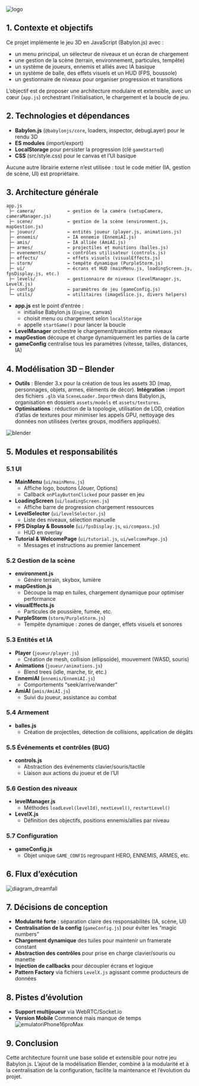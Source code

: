 ![logo](https://github.com/user-attachments/assets/ef167c65-dfe7-4fe2-8ad3-174e812d3178)  
## 1. Contexte et objectifs

Ce projet implémente le jeu 3D en JavaScript (Babylon.js) avec :  
- un menu principal, un sélecteur de niveaux et un écran de chargement  
- une gestion de la scène (terrain, environnement, particules, tempête)  
- un système de joueurs, ennemis et alliés avec IA basique  
- un système de balle, des effets visuels et un HUD (FPS, boussole)  
- un gestionnaire de niveaux pour organiser progression et transitions  

L’objectif est de proposer une architecture modulaire et extensible, avec un cœur (`app.js`) orchestrant l’initialisation, le chargement et la boucle de jeu.

## 2. Technologies et dépendances

- **Babylon.js** (`@babylonjs/core`, loaders, inspector, debugLayer) pour le rendu 3D  
- **ES modules** (import/export)  
- **LocalStorage** pour persister la progression (clé `gameStarted`)  
- **CSS** (src/style.css) pour le canvas et l’UI basique  

Aucune autre librairie externe n’est utilisée : tout le code métier (IA, gestion de scène, UI) est propriétaire.

## 3. Architecture générale
``` plaintext
app.js
 ├─ camera/            ← gestion de la caméra (setupCamera, cameraManager.js)
 ├─ scene/             ← gestion de la scène (environment.js, mapGestion.js)
 ├─ joueur/            ← entités joueur (player.js, animations.js)
 ├─ ennemis/           ← IA ennemie (EnnemiAI.js)
 ├─ amis/              ← IA alliée (AmiAI.js)
 ├─ armes/             ← projectiles et munitions (balles.js)
 ├─ evenements/        ← contrôles utilisateur (controls.js)
 ├─ effects/           ← effets visuels (visualEffects.js)
 ├─ storm/             ← tempête dynamique (PurpleStorm.js)
 ├─ ui/                ← écrans et HUD (mainMenu.js, loadingScreen.js, fpsDisplay.js, etc.)
 ├─ levels/            ← gestionnaire de niveaux (levelManager.js, LevelX.js)
 ├─ config/            ← paramètres de jeu (gameConfig.js)
 └─ utils/             ← utilitaires (imageSlice.js, divers helpers)
```

- **app.js** est le point d’entrée :  
  - initialise Babylon.js (`Engine`, canvas)  
  - choisit menu ou chargement selon `localStorage`  
  - appelle `startGame()` pour lancer la boucle  
- **LevelManager** orchestre le chargement/transition entre niveaux  
- **mapGestion** découpe et charge dynamiquement les parties de la carte  
- **gameConfig** centralise tous les paramètres (vitesse, tailles, distances, IA)


## 4. Modélisation 3D – Blender

- **Outils** : Blender 3.x pour la création de tous les assets 3D (map, personnages, objets, armes, éléments de décor). 
 **Intégration** : import des fichiers `.glb` via `SceneLoader.ImportMesh` dans Babylon.js, organisation en dossiers `assets/models` et `assets/textures`.  
- **Optimisations** : réduction de la topologie, utilisation de LOD, création d’atlas de textures pour minimiser les appels GPU, 
nettoyage des données non utilisées (vertex groups, modifiers appliqués).   

![blender](https://github.com/user-attachments/assets/c9ac5f70-f94b-4838-8273-052e53c9424b)   



## 5. Modules et responsabilités

### 5.1 UI

- **MainMenu** (`ui/mainMenu.js`)  
  - Affiche logo, boutons (Jouer, Options)  
  - Callback `onPlayButtonClicked` pour passer en jeu  
- **LoadingScreen** (`ui/loadingScreen.js`)  
  - Affiche barre de progression chargement ressources  
- **LevelSelector** (`ui/levelSelector.js`)  
  - Liste des niveaux, sélection manuelle  
- **FPS Display & Boussole** (`ui/fpsDisplay.js`, `ui/compass.js`)  
  - HUD en overlay  
- **Tutorial & WelcomePage** (`ui/tutorial.js`, `ui/welcomePage.js`)  
  - Messages et instructions au premier lancement


### 5.2 Gestion de la scène

- **environment.js**  
  - Génère terrain, skybox, lumière  
- **mapGestion.js**  
  - Découpe la map en tuiles, chargement dynamique pour optimiser performance  
- **visualEffects.js**  
  - Particules de poussière, fumée, etc.  
- **PurpleStorm** (`storm/PurpleStorm.js`)  
  - Tempête dynamique : zones de danger, effets visuels et sonores


### 5.3 Entités et IA

- **Player** (`joueur/player.js`)  
  - Création de mesh, collision (ellipsoïde), mouvement (WASD, souris)  
- **Animations** (`joueur/animations.js`)  
  - Blend trees (idle, marche, tir, etc.)  
- **EnnemiAI** (`ennemis/EnnemiAI.js`)  
  - Comportements “seek/arrive/wander”  
- **AmiAI** (`amis/AmiAI.js`)  
  - Suivi du joueur, assistance au combat


### 5.4 Armement

- **balles.js**  
  - Création de projectiles, détection de collisions, application de dégâts

### 5.5 Événements et contrôles (BUG)

- **controls.js**  
  - Abstraction des événements clavier/souris/tactile  
  - Liaison aux actions du joueur et de l’UI

### 5.6 Gestion des niveaux

- **levelManager.js**  
  - Méthodes `loadLevel(levelId)`, `nextLevel()`, `restartLevel()`  
- **LevelX.js**  
  - Définition des objectifs, positions ennemis/allies par niveau

### 5.7 Configuration

- **gameConfig.js**  
  - Objet unique `GAME_CONFIG` regroupant HERO, ENNEMIS, ARMES, etc.

## 6. Flux d’exécution
![diagram_dreamfall](https://github.com/user-attachments/assets/fd21b675-2224-4553-9407-8b7e4fccfdc1)


## 7. Décisions de conception

- **Modularité forte** : séparation claire des responsabilités (IA, scène, UI)  
- **Centralisation de la config** (`gameConfig.js`) pour éviter les “magic numbers”  
- **Chargement dynamique** des tuiles pour maintenir un framerate constant  
- **Abstraction des contrôles** pour prise en charge clavier/souris ou manette  
- **Injection de callbacks** pour découpler écrans et logique  
- **Pattern Factory** via fichiers `LevelX.js` agissant comme producteurs de données

## 8. Pistes d’évolution
- **Support multijoueur** via WebRTC/Socket.io
- **Version Mobile**  Commencé mais manque de temps  
  ![emulatoriPhone16proMax](https://github.com/user-attachments/assets/5be8924a-bd8c-48a0-8fab-4b5c6479d3b9)


## 9. Conclusion

Cette architecture fournit une base solide et extensible pour notre jeu Babylon.js. L’ajout de la modélisation Blender, combiné à la modularité et à la centralisation de la configuration,
facilite la maintenance et l’évolution du projet. 

